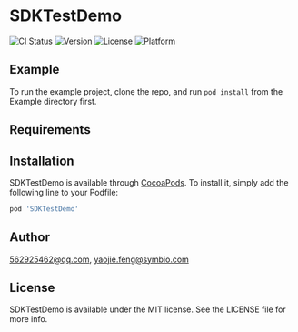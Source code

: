 # SDKTestDemo

[![CI Status](https://img.shields.io/travis/562925462@qq.com/SDKTestDemo.svg?style=flat)](https://travis-ci.org/562925462@qq.com/SDKTestDemo)
[![Version](https://img.shields.io/cocoapods/v/SDKTestDemo.svg?style=flat)](https://cocoapods.org/pods/SDKTestDemo)
[![License](https://img.shields.io/cocoapods/l/SDKTestDemo.svg?style=flat)](https://cocoapods.org/pods/SDKTestDemo)
[![Platform](https://img.shields.io/cocoapods/p/SDKTestDemo.svg?style=flat)](https://cocoapods.org/pods/SDKTestDemo)

## Example

To run the example project, clone the repo, and run `pod install` from the Example directory first.

## Requirements

## Installation

SDKTestDemo is available through [CocoaPods](https://cocoapods.org). To install
it, simply add the following line to your Podfile:

```ruby
pod 'SDKTestDemo'
```

## Author

562925462@qq.com, yaojie.feng@symbio.com

## License

SDKTestDemo is available under the MIT license. See the LICENSE file for more info.
